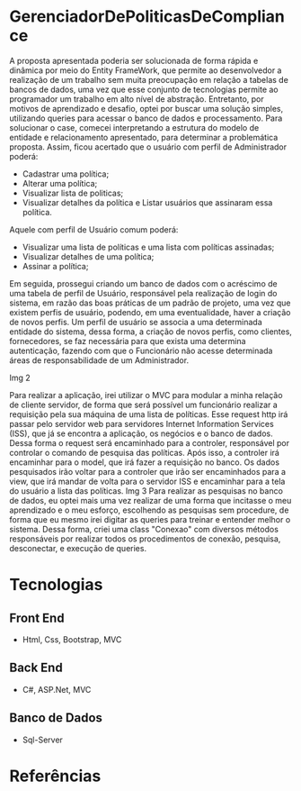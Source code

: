 # GerenciadorDePoliticasDeCompliance

A proposta apresentada poderia ser solucionada de forma rápida e dinâmica por meio do Entity FrameWork, que permite ao desenvolvedor a realização de um trabalho sem muita preocupação em relação a tabelas de bancos de dados, uma vez que esse conjunto de tecnologias permite ao programador um trabalho em alto nível de abstração.
Entretanto, por motivos de aprendizado e desafio, optei por buscar uma solução simples, utilizando queries para acessar o banco de dados e processamento.
Para solucionar o case, comecei interpretando a estrutura do modelo de entidade e relacionamento apresentado, para determinar a problemática proposta.
Assim, ficou acertado que o usuário com perfil de  Administrador poderá: 
-	Cadastrar uma política;
- Alterar uma política;
- Visualizar lista de politicas;
- Visualizar detalhes da política e Listar usuários que assinaram essa política.

Aquele com perfil de Usuário comum poderá:
- Visualizar uma lista de políticas e uma lista com políticas assinadas;
- Visualizar detalhes de uma política;
- Assinar a política;

Em seguida, prossegui criando um banco de dados com o acréscimo de uma tabela de perfil de Usuário, responsável pela realização de login do sistema, em razão das boas práticas de um padrão de projeto, uma vez que existem perfis de usuário, podendo, em uma eventualidade, haver a criação de novos perfis.
Um perfil de usuário se associa a uma determinada entidade do sistema, dessa forma, a criação de novos perfis, como clientes, fornecedores, se faz necessária para que exista uma determina autenticação, fazendo com que o Funcionário não acesse determinada áreas de responsabilidade de um Administrador.

Img 2

Para realizar a aplicação, irei utilizar o MVC para modular a minha relação de cliente servidor, de forma que será possível um funcionário realizar a requisição pela sua máquina de uma lista de políticas.
Esse request http irá passar pelo servidor web para servidores Internet Information Services (ISS),  que já se encontra a aplicação, os negócios e o banco de dados.
Dessa forma o request será encaminhado para a controler, responsável por controlar o comando de pesquisa das políticas. Após isso, a controler irá encaminhar para o model, que irá fazer a requisição no banco.
Os dados pesquisados irão voltar para a controler que irão ser encaminhados para a view, que irá mandar de volta para o servidor ISS e encaminhar para a tela do usuário a lista das políticas. 
Img 3
	Para realizar as pesquisas no banco de dados, eu optei mais uma vez realizar de uma forma que incitasse o meu aprendizado e o meu esforço, escolhendo as pesquisas sem procedure, de forma que eu mesmo irei digitar as queries para treinar e entender melhor o sistema. 
 Dessa forma, criei uma class "Conexao" com diversos métodos  responsáveis por realizar todos os procedimentos de conexão, pesquisa, desconectar, e execução de queries.


# Tecnologias

## Front End
* Html, Css, Bootstrap, MVC
## Back End

* C#, ASP.Net, MVC

## Banco de Dados

* Sql-Server

# Referências 
